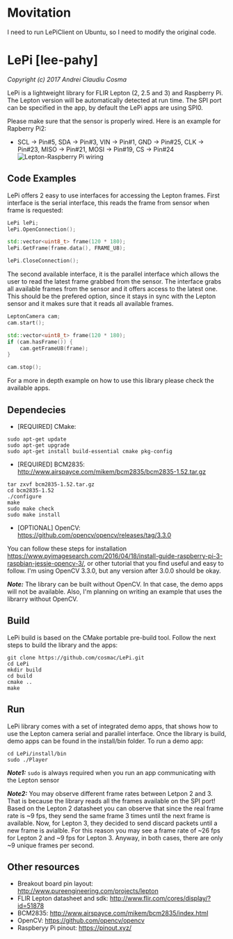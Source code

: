 # Movitation
I need to run LePiClient on Ubuntu, so I need to modify the original code.

# LePi [lee-pahy]
*Copyright (c) 2017 Andrei Claudiu Cosma*

LePi is a lightweight library for FLIR Lepton (2, 2.5 and 3) and Raspberry Pi. The Lepton version will be automatically detected at run time. The SPI port can be specified in the app, by default the LePi apps are using SPI0. 

Please make sure that the sensor is properly wired. Here is an example for Rapberry Pi2:
- SCL -> Pin#5, SDA -> Pin#3, VIN -> Pin#1, GND -> Pin#25, CLK -> Pin#23, MISO -> Pin#21, MOSI -> Pin#19, CS -> Pin#24
![Lepton-Raspberry Pi wiring](https://github.com/cosmac/LePi/blob/master/resources/lepton-raspberryPi%20wiring.png)

## Code Examples
LePi offers 2 easy to use interfaces for accessing the Lepton frames. First interface is the serial interface, this reads the frame from sensor when frame is requested:
```C++
LePi lePi;
lePi.OpenConnection();

std::vector<uint8_t> frame(120 * 180);
lePi.GetFrame(frame.data(), FRAME_U8);

lePi.CloseConnection();
```
The second available interface, it is the parallel interface which allows the user to read the latest frame grabbed from the sensor. The interface grabs all available frames from the sensor and it offers access to the latest one. This should be the prefered option, since it stays in sync with the Lepton sensor and it makes sure that it reads all available frames.
```C++
LeptonCamera cam;
cam.start();

std::vector<uint8_t> frame(120 * 180);
if (cam.hasFrame()) {
    cam.getFrameU8(frame);
}

cam.stop();
```

For a more in depth example on how to use this library please check the available apps.


## Dependecies
- [REQUIRED] CMake:
```
sudo apt-get update
sudo apt-get upgrade
sudo apt-get install build-essential cmake pkg-config
```
- [REQUIRED] BCM2835: http://www.airspayce.com/mikem/bcm2835/bcm2835-1.52.tar.gz
```
tar zxvf bcm2835-1.52.tar.gz
cd bcm2835-1.52
./configure
make
sudo make check
sudo make install
```
- [OPTIONAL] OpenCV: https://github.com/opencv/opencv/releases/tag/3.3.0

You can follow these steps for installation https://www.pyimagesearch.com/2016/04/18/install-guide-raspberry-pi-3-raspbian-jessie-opencv-3/, or other tutorial that you find useful and easy to follow. I'm using OpenCV 3.3.0, but any version after 3.0.0 should be okay.

**_Note:_** The library can be built without OpenCV. In that case, the demo apps will not be available. Also, I'm planning on writing an example that uses the librarry without OpenCV.

## Build
LePi build is based on the CMake portable pre-build tool. Follow the next steps to build the library and the apps:
```
git clone https://github.com/cosmac/LePi.git
cd LePi
mkdir build
cd build
cmake ..
make
```

## Run
LePi library comes with a set of integrated demo apps, that shows how to use the Lepton camera serial and parallel interface.
Once the library is build, demo apps can be found in the install/bin folder. To run a demo app:
```
cd LePi/install/bin
sudo ./Player
```
**_Note1:_** `sudo` is always required when you run an app communicating with the Lepton sensor

**_Note2:_** You may observe different frame rates between Letpon 2 and 3. That is because the library reads all the frames available on the SPI port! Based on the Lepton 2 datasheet you can observe that since the real frame rate is  ~9 fps, they send the same frame 3 times until the next frame is available. Now, for Lepton 3, they decided to send discard packets until a new frame is avialble. For this reason you may see a frame rate of ~26 fps for Lepton 2 and ~9 fps for Lepton 3. Anyway, in both cases, there are only ~9 unique frames per second.

## Other resources
- Breakout board pin layout: http://www.pureengineering.com/projects/lepton
- FLIR Lepton datasheet and sdk: http://www.flir.com/cores/display/?id=51878
- BCM2835: http://www.airspayce.com/mikem/bcm2835/index.html
- OpenCV: https://github.com/opencv/opencv
- Raspberyy Pi pinout: https://pinout.xyz/

